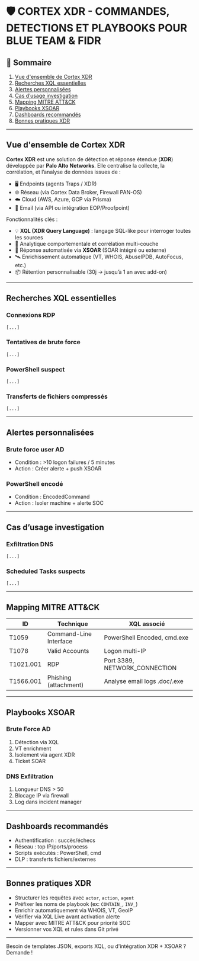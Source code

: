 # 🛡️ CORTEX XDR - COMMANDES, DETECTIONS ET PLAYBOOKS POUR BLUE TEAM & FIDR

## 🧭 Sommaire
1. [Vue d'ensemble de Cortex XDR](#vue-densemble-de-cortex-xdr)
2. [Recherches XQL essentielles](#recherches-xql-essentielles)
3. [Alertes personnalisées](#alertes-personnalisees)
4. [Cas d’usage investigation](#cas-dusage-investigation)
5. [Mapping MITRE ATT&CK](#mapping-mitre-attck)
6. [Playbooks XSOAR](#playbooks-xsoar)
7. [Dashboards recommandés](#dashboards-recommandes)
8. [Bonnes pratiques XDR](#bonnes-pratiques-xdr)

---

## Vue d'ensemble de Cortex XDR

**Cortex XDR** est une solution de détection et réponse étendue (**XDR**) développée par **Palo Alto Networks**. Elle centralise la collecte, la corrélation, et l’analyse de données issues de :

- 🖥️ Endpoints (agents Traps / XDR)
- 🌐 Réseau (via Cortex Data Broker, Firewall PAN-OS)
- ☁️ Cloud (AWS, Azure, GCP via Prisma)
- 📩 Email (via API ou intégration EOP/Proofpoint)

Fonctionnalités clés :
- 💡 **XQL (XDR Query Language)** : langage SQL-like pour interroger toutes les sources
- 🧠 Analytique comportementale et corrélation multi-couche
- 🔁 Réponse automatisée via **XSOAR** (SOAR intégré ou externe)
- 🛰️ Enrichissement automatique (VT, WHOIS, AbuseIPDB, AutoFocus, etc.)
- 📦 Rétention personnalisable (30j → jusqu’à 1 an avec add-on)

---

## Recherches XQL essentielles

### Connexions RDP
```xql
[...]
```

### Tentatives de brute force
```xql
[...]
```

### PowerShell suspect
```xql
[...]
```

### Transferts de fichiers compressés
```xql
[...]
```

---

## Alertes personnalisées

### Brute force user AD
- Condition : >10 logon failures / 5 minutes
- Action : Créer alerte + push XSOAR

### PowerShell encodé
- Condition : EncodedCommand
- Action : Isoler machine + alerte SOC

---

## Cas d’usage investigation

### Exfiltration DNS
```xql
[...]
```

### Scheduled Tasks suspects
```xql
[...]
```

---

## Mapping MITRE ATT&CK

| ID       | Technique                   | XQL associé                                  |
|----------|-----------------------------|----------------------------------------------|
| T1059    | Command-Line Interface      | PowerShell Encoded, cmd.exe                  |
| T1078    | Valid Accounts              | Logon multi-IP                               |
| T1021.001| RDP                         | Port 3389, NETWORK_CONNECTION                |
| T1566.001| Phishing (attachment)       | Analyse email logs .doc/.exe                |

---

## Playbooks XSOAR

### Brute Force AD
1. Détection via XQL
2. VT enrichment
3. Isolement via agent XDR
4. Ticket SOAR

### DNS Exfiltration
1. Longueur DNS > 50
2. Blocage IP via firewall
3. Log dans incident manager

---

## Dashboards recommandés
- Authentification : succès/échecs
- Réseau : top IP/ports/process
- Scripts exécutés : PowerShell, cmd
- DLP : transferts fichiers/externes

---

## Bonnes pratiques XDR
- Structurer les requêtes avec `actor`, `action`, `agent`
- Préfixer les noms de playbook (ex: `CONTAIN_`, `INV_`)
- Enrichir automatiquement via WHOIS, VT, GeoIP
- Vérifier via XQL Live avant activation alerte
- Mapper avec MITRE ATT&CK pour priorité SOC
- Versionner vos XQL et rules dans Git privé

---

Besoin de templates JSON, exports XQL, ou d'intégration XDR + XSOAR ? Demande !
